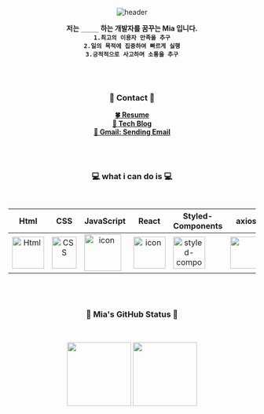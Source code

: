 <div align=center>
 
![header](https://capsule-render.vercel.app/api?type=Waving&color=auto&width=100&height=100&section=header&text=💻🍀🤍🎸%20&fontSize=20&&fontAlign=85)
 
</div>

<div align=center>

  **저는**  `_____`  **하는 개발자를 꿈꾸는 Mia 입니다.**</br>
   **`1.최고의 이용자 만족을 추구`** </br>
   **`2.일의 목적에 집중하여 빠르게 실행`** </br>
   **`3.긍적적으로 사고하며 소통을 추구`** </br>


</br>
</br>


### 🎸 Contact 🎸
  
  **<a href="https://mia-oh.github.io/resume/index.html" target="_blank">🍀 Resume </a>** </br>
  **<a href="https://mia-mia.tistory.com/" target="_blank">🍋 Tech Blog </a>** </br>
  **<a href="mailto:songmiaoh@gmail.com" target="_blank">📧 Gmail: Sending Email</a>**
  
</div>


</br>
</br>

  
<div align=center>  
  
 ### 💻 what i can do is 💻
 
 <br />

 |Html|CSS|JavaScript|React|Styled-<br>Components|axios|Redux|React-Router|
 |:---:|:---:|:---:|:---:|:---:|:---:|:---:|:---:|
 |<img alt="Html" src ="https://upload.wikimedia.org/wikipedia/commons/thumb/6/61/HTML5_logo_and_wordmark.svg/440px-HTML5_logo_and_wordmark.svg.png" width="65" height="65" />|<div style="display: flex; align-items: flex-start;"><img src="https://user-images.githubusercontent.com/111227745/210204643-4c3d065c-59ec-481d-ac13-cea795730835.png" alt="CSS" width="50" height="65" /></div>|<div style="display: flex; align-items: flex-start;"><img src="https://techstack-generator.vercel.app/js-icon.svg" alt="icon" width="75" height="75" /></div>|<div style="display: flex; align-items: flex-start;"><img src="https://techstack-generator.vercel.app/react-icon.svg" alt="icon" width="65" height="65" /></div>|<div style="display: flex; align-items: flex-start;"><img src="https://styled-components.com/logo.png" alt="styled-components icon" width="65" height="65" /></div>|<div style="display: flex; align-items: flex-start;"><img src="https://axios-http.com/assets/logo.svg" width="65" height="65"/></div>|<div style="display: flex; align-items: flex-start;"><img src="https://user-images.githubusercontent.com/116049579/228498619-e4cce636-7f90-470a-892f-bca7ed692b5c.png" width="65" height="65"/></div>|<div style="display: flex; align-items: flex-start;"><img src="https://noticon-static.tammolo.com/dgggcrkxq/image/upload/v1613067325/noticon/s3rk0c6rkpdkrxwhb4hv.png" width="65" height="65"/></div>|
  
  
  </br>
  </br>


 ### 🤍 Mia's GitHub Status 🤍

 <br />

<img src="https://github-readme-stats.vercel.app/api?username=Mia-Oh&show_icons=true&theme=radical" height="130">  <img src="https://github-readme-stats.vercel.app/api/top-langs/?username=Mia-Oh&layout=compact" height="130">

</div>

